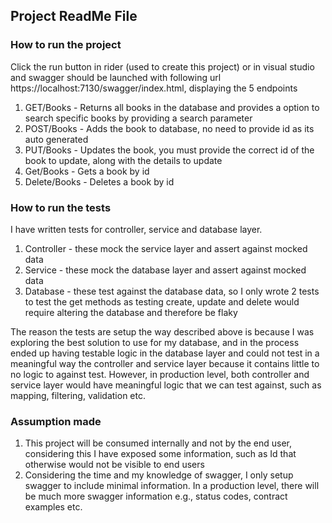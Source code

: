 ## Project ReadMe File

### How to run the project

Click the run button in rider (used to create this project) or in visual studio and swagger should be launched with following url https://localhost:7130/swagger/index.html, displaying the 5 endpoints
1. GET/Books - Returns all books in the database and provides a option to search specific books by providing a search parameter 
2. POST/Books - Adds the book to database, no need to provide id as its auto generated
3. PUT/Books - Updates the book, you must provide the correct id of the book to update, along with the details to update
4. Get/Books - Gets a book by id
5. Delete/Books - Deletes a book by id

### How to run the tests

I have written tests for controller, service and database layer.

1. Controller - these mock the service layer and assert against mocked data
2. Service - these mock the database layer and assert against mocked data
3. Database - these test against the database data, so I only wrote 2 tests to test the get methods as testing create, update and delete would require altering the database and therefore be flaky

The reason the tests are setup the way described above is because I was exploring the best solution to use for my database, and in the process ended up having testable logic in the database layer and could not test in a meaningful way the controller and service layer because it contains little to no logic to against test. However, in production level, both controller and service layer would have meaningful logic that we can test against, such as mapping, filtering, validation etc.

### Assumption made

1. This project will be consumed internally and not by the end user, considering this I have exposed some information, such as Id that otherwise would not be visible to end users
2. Considering the time and my knowledge of swagger, I only setup swagger to include minimal information. In a production level, there will be much more swagger information e.g., status codes, contract examples etc.
